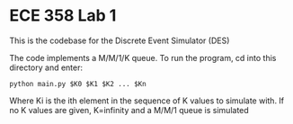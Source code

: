 # ECE 358 Lab 1

This is the codebase for the Discrete Event Simulator (DES)

The code implements a M/M/1/K queue. To run the program, cd into this directory and enter:

```
python main.py $K0 $K1 $K2 ... $Kn
```

Where Ki is the ith element in the sequence of K values to simulate with. If no K values are given, K=infinity and a M/M/1 queue is simulated